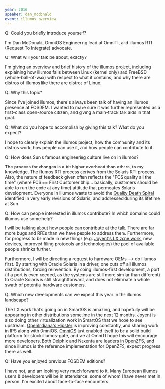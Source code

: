 ```yaml
---
year: 2016
speaker: dan_mcdonald 
event: illumos_overview
---
```


Q: Could you briefly introduce yourself? 

I'm Dan McDonald, OmniOS Engineering lead at OmniTI, and illumos RTI (Request To Integrate) advocate.

Q: What will your talk be about, exactly?

I'm giving an overview and brief history of the [illumos](http://wiki.illumos.org/display/illumos/About+illumos) project, including explaining how illumos falls between Linux (kernel only) and FreeBSD (whole-ball-of-wax) with respect to what it contains, and why there are distros of illumos like there are distros of Linux.

Q: Why this topic?

Since I've joined illumos, there's always been talk of having an illumos presence at FOSDEM. I wanted to make sure it was further represented as a first-class open-source citizen, and giving a main-track talk aids in that goal.

Q: What do you hope to accomplish by giving this talk? What do you expect?

I hope to clearly explain the illumos project, how the community and its distros work, how people can use it, and how people can contribute to it.

Q: How does Sun's famous engineering culture live on in illumos?

The process for changes is a bit higher overhead than others, to my knowledge.  The illumos RTI process derives from the Solaris RTI process. Also, the nature of feedback given often reflects the "FCS quality all the time" (where FCS == First Customer Ship... basically, customers should be able to run the code at any time) attitude that permeates Solaris development.  Everyone in illumos wants to avoid the [Quality Death Spiral](http://wiki.illumos.org/display/illumos/On+the+Quality+Death+Spiral) identified in very early revisions of Solaris, and addressed during its lifetime at Sun.

Q: How can people interested in illumos contribute? In which domains could illumos use some help?

I will be talking about how people can contribute at the talk. There are far more bugs and RFEs than we have people to address them. Furthermore, for progress to be made in new things (e.g. [Joyent's LX zone work](https://wiki.smartos.org/display/DOC/LX+Branded+Zones), new devices, improved filing protocols and technologies) the pool of available people shrinks further.

Furthermore, I will be directing a request to hardware OEMs --> do illumos first. By starting with Oracle Solaris in a driver, one cuts off all illumos distributions, forcing reinvention. By doing illumos-first development, a port (if a port is even needed, as the systems are still more similar than different) to Oracle Solaris is still straightforward, and does not eliminate a whole swath of potential hardware customers.

Q: Which new developments can we expect this year in the illumos landscape?

The LX work that's going on in SmartOS is amazing, and hopefully will be appearing in other distributions sometime in the next 12 months. Joyent is also doing other virtualization work in SmartOS that we hope to see upstream. [OpenIndiana's Hipster](http://wiki.openindiana.org/oi/Hipster) is improving constantly, and sharing work in IPS along with OmniOS. [OmniOS](http://omnios.omniti.com/) just enabled itself to be a solid build platform for stock illumos-gate, and we at OmniTI hope this will encourage more developers. Both Delphix and Nexenta are leaders in [OpenZFS](http://open-zfs.org/wiki/Main_Page), and since illumos is the reference implementation for OpenZFS, expect progress there as well.

Q: Have you enjoyed previous FOSDEM editions?

I have not, and am looking very much forward to it.  Many European illumos users & developers will be in attendance:  some of whom I have never met in person.  I'm excited about face-to-face encounters.
